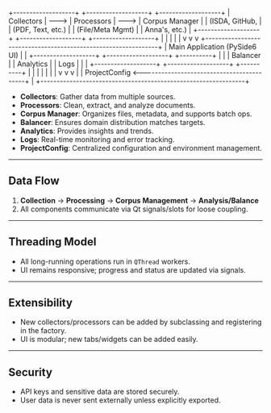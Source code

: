 +-------------------+ +-------------------+ +-------------------+
| Collectors | ---> | Processors | ---> | Corpus Manager |
| (ISDA, GitHub, | | (PDF, Text, etc.) | | (File/Meta Mgmt) |
| Anna's, etc.) | +-------------------+ +-------------------+
+-------------------+ | |
| | |
v v v
+---------------------------------------------------------------+
| Main Application (PySide6 UI) |
| +-------------------+ +-------------------+ +----------+ |
| | Balancer | | Analytics | | Logs | |
| +-------------------+ +-------------------+ +----------+ |
| | | | |
| v v v |
| ProjectConfig <------------------------------------------+ |
+---------------------------------------------------------------+


- **Collectors**: Gather data from multiple sources.
- **Processors**: Clean, extract, and analyze documents.
- **Corpus Manager**: Organizes files, metadata, and supports batch ops.
- **Balancer**: Ensures domain distribution matches targets.
- **Analytics**: Provides insights and trends.
- **Logs**: Real-time monitoring and error tracking.
- **ProjectConfig**: Centralized configuration and environment management.

---

## Data Flow

1. **Collection** → **Processing** → **Corpus Management** → **Analysis/Balance**
2. All components communicate via Qt signals/slots for loose coupling.

---

## Threading Model

- All long-running operations run in `QThread` workers.
- UI remains responsive; progress and status are updated via signals.

---

## Extensibility

- New collectors/processors can be added by subclassing and registering in the factory.
- UI is modular; new tabs/widgets can be added easily.

---

## Security

- API keys and sensitive data are stored securely.
- User data is never sent externally unless explicitly exported.
